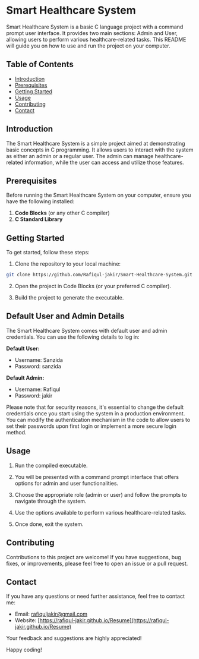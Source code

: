 # Smart Healthcare System


Smart Healthcare System is a basic C language project with a command prompt user interface. It provides two main sections: Admin and User, allowing users to perform various healthcare-related tasks. This README will guide you on how to use and run the project on your computer.

## Table of Contents
- [Introduction](#introduction)
- [Prerequisites](#prerequisites)
- [Getting Started](#getting-started)
- [Usage](#usage)
- [Contributing](#contributing)
- [Contact](#contact)

## Introduction

The Smart Healthcare System is a simple project aimed at demonstrating basic concepts in C programming. It allows users to interact with the system as either an admin or a regular user. The admin can manage healthcare-related information, while the user can access and utilize those features.

## Prerequisites

Before running the Smart Healthcare System on your computer, ensure you have the following installed:

1. **Code Blocks** (or any other C compiler)
2. **C Standard Library**

## Getting Started

To get started, follow these steps:

1. Clone the repository to your local machine:
```bash
git clone https://github.com/Rafiqul-jakir/Smart-Healthcare-System.git
```

2. Open the project in Code Blocks (or your preferred C compiler).

3. Build the project to generate the executable.

## Default User and Admin Details

The Smart Healthcare System comes with default user and admin credentials. You can use the following details to log in:

**Default User:**
- Username: Sanzida
- Password: sanzida

**Default Admin:**
- Username: Rafiqul
- Password: jakir

Please note that for security reasons, it's essential to change the default credentials once you start using the system in a production environment. You can modify the authentication mechanism in the code to allow users to set their passwords upon first login or implement a more secure login method.


## Usage

1. Run the compiled executable.

2. You will be presented with a command prompt interface that offers options for admin and user functionalities.

3. Choose the appropriate role (admin or user) and follow the prompts to navigate through the system.

4. Use the options available to perform various healthcare-related tasks.

5. Once done, exit the system.

## Contributing

Contributions to this project are welcome! If you have suggestions, bug fixes, or improvements, please feel free to open an issue or a pull request.

## Contact

If you have any questions or need further assistance, feel free to contact me:

- Email: rafiquljakir@gmail.com
- Website: [https://rafiqul-jakir.github.io/Resume](https://rafiqul-jakir.github.io/Resume)

Your feedback and suggestions are highly appreciated!

Happy coding!

